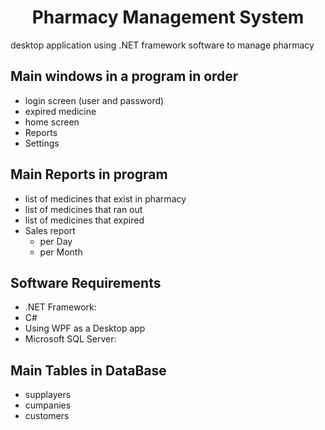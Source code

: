

  <h1 align="center">Pharmacy Management System</h1>

  
desktop application using .NET framework software to manage pharmacy 

## Main windows in a program in order
- login screen (user and password)
- expired medicine 
- home screen
- Reports
- Settings

## Main Reports in program
- list of medicines that exist in pharmacy
- list of medicines that ran out
- list of medicines that expired
- Sales report
  - per Day
  - per Month
 
## Software Requirements

- .NET Framework: 
- C# 
- Using WPF as a Desktop app
- Microsoft SQL Server:
 


## Main Tables in DataBase
- supplayers
- cumpanies
- customers
 


